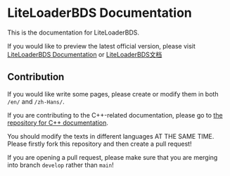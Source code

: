 # LiteLoaderBDS Documentation

This is the documentation for LiteLoaderBDS.

If you would like to preview the latest official version, please visit [LiteLoaderBDS Documentation](https://docs.litebds.com/en) or [LiteLoaderBDS文档](https://docs.litebds.com/zh-Hans)

## Contribution

If you would like write some pages, please create or modify them in both `/en/` and `/zh-Hans/`.

If you are contributing to the C++-related documentation, please go to [the repository for C++ documentation](https://github.com/LiteLDev/docs-cpp).

You should modify the texts in different languages AT THE SAME TIME.
Please firstly fork this repository and then create a pull request!

If you are opening a pull request, please make sure that you are merging into branch `develop` rather than `main`!